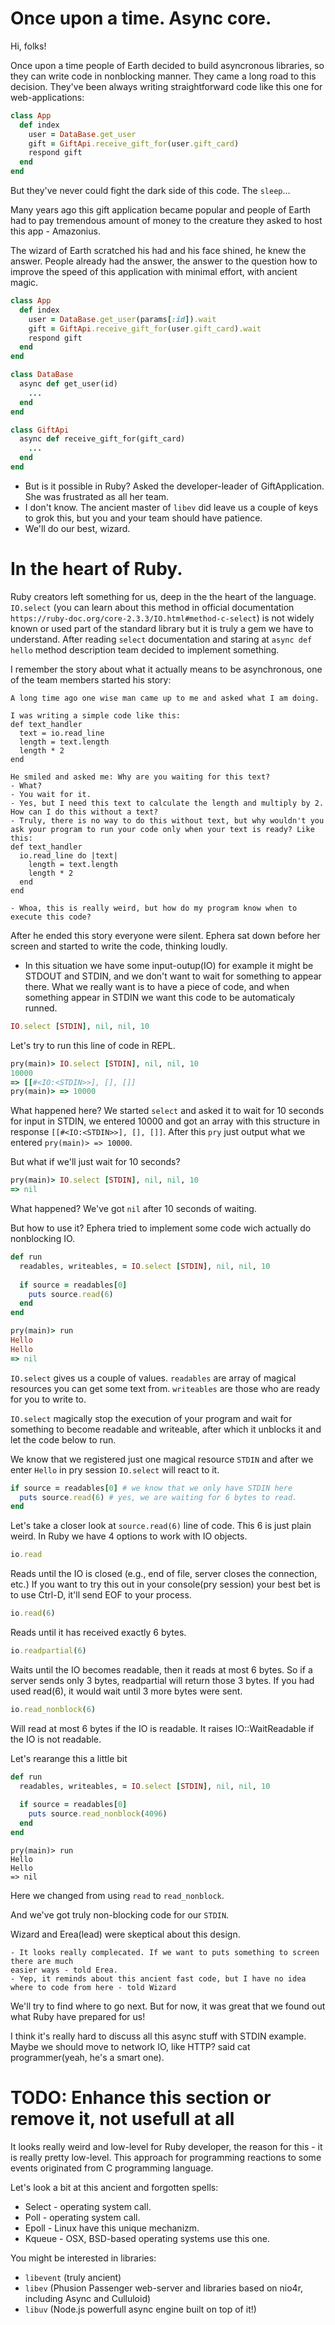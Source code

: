 # Once upon a time. Async core.

Hi, folks!

Once upon a time people of Earth decided to build asyncronous libraries, so they can write code in nonblocking manner. They came a long road to this decision. They've been always writing straightforward code like this one for web-applications:

```ruby
class App
  def index
    user = DataBase.get_user
    gift = GiftApi.receive_gift_for(user.gift_card)
    respond gift
  end
end
```
But they've never could fight the dark side of this code. The `sleep`...

Many years ago this gift application became popular and people of Earth had to pay tremendous amount of money to the creature they asked to host this app - Amazonius.

The wizard of Earth scratched his had and his face shined, he knew the answer. People already had the answer, the answer to the question how to improve the speed of this application with minimal effort, with ancient magic.

```ruby
class App
  def index
    user = DataBase.get_user(params[:id]).wait
    gift = GiftApi.receive_gift_for(user.gift_card).wait
    respond gift
  end
end

class DataBase
  async def get_user(id)
    ...
  end
end

class GiftApi
  async def receive_gift_for(gift_card)
    ...
  end
end
```

- But is it possible in Ruby? Asked the developer-leader of GiftApplication. She was frustrated as all her team.
- I don't know. The ancient master of `libev` did leave us a couple of keys to grok this, but you and your team should have patience.
- We'll do our best, wizard.


# In the heart of Ruby.


Ruby creators left something for us, deep in the the heart of the language. `IO.select` (you can learn about this method in official documentation `https://ruby-doc.org/core-2.3.3/IO.html#method-c-select`) is not widely known or used part of the standard library but it is truly a gem we have to understand. After reading `select` documentation and staring at `async def hello` method description team decided to implement something. 

I remember the story about what it actually means to be asynchronous, one of the team members started his story:

```
A long time ago one wise man came up to me and asked what I am doing.

I was writing a simple code like this:
def text_handler
  text = io.read_line
  length = text.length
  length * 2
end

He smiled and asked me: Why are you waiting for this text?
- What?
- You wait for it.
- Yes, but I need this text to calculate the length and multiply by 2. How can I do this without a text?
- Truly, there is no way to do this without text, but why wouldn't you ask your program to run your code only when your text is ready? Like this:
def text_handler
  io.read_line do |text|
    length = text.length
    length * 2
  end
end

- Whoa, this is really weird, but how do my program know when to execute this code?
```

After he ended this story everyone were silent. Ephera sat down before her screen
and started to write the code, thinking loudly.

- In this situation we have some input-outup(IO) for example it might be STDOUT and STDIN, and we don't want to wait for something to appear there. What we really want is to have a piece of code, and when something appear in STDIN we want this code to be automaticaly runned.

```ruby
IO.select [STDIN], nil, nil, 10
```

Let's try to run this line of code in REPL.

```ruby
pry(main)> IO.select [STDIN], nil, nil, 10
10000
=> [[#<IO:<STDIN>>], [], []]
pry(main)> => 10000
```

What happened here? We started `select` and asked it to wait for 10 seconds for input in STDIN, we entered 10000 and got an array with this structure in response `[[#<IO:<STDIN>>], [], []]`. After this `pry` just output what we entered `pry(main)> => 10000`.


But what if we'll just wait for 10 seconds?
```ruby
pry(main)> IO.select [STDIN], nil, nil, 10
=> nil
```
What happened? We've got `nil` after 10 seconds of waiting.

But how to use it? Ephera tried to implement some code wich actually do nonblocking IO.
```ruby
def run
  readables, writeables, = IO.select [STDIN], nil, nil, 10
  
  if source = readables[0]
    puts source.read(6)
  end
end
```

```ruby
pry(main)> run 
Hello
Hello
=> nil
```

`IO.select` gives us a couple of values. `readables` are array of magical resources you can get some text from. `writeables` are those who are ready for you to write to.

`IO.select` magically stop the execution of your program and wait for something to become readable and writeable, after which it unblocks it and let the code below to run.

We know that we registered just one magical resource `STDIN` and after we enter `Hello` in pry session `IO.select` will react to it. 
```ruby
if source = readables[0] # we know that we only have STDIN here
  puts source.read(6) # yes, we are waiting for 6 bytes to read.
end
```

Let's take a closer look at `source.read(6)` line of code. This 6 is just plain weird.
In Ruby we have 4 options to work with IO objects.

```ruby 
io.read 
```
Reads until the IO is closed (e.g., end of file, server closes the connection, etc.)
If you want to try this out in your console(pry session) your best bet is to use Ctrl-D, it'll send EOF to your process.

```ruby 
io.read(6)
```
Reads until it has received exactly 6 bytes.

```ruby 
io.readpartial(6)
```
Waits until the IO becomes readable, then it reads at most 6 bytes.
So if a server sends only 3 bytes, readpartial will return those 3 bytes.
If you had used read(6), it would wait until 3 more bytes were sent.

```ruby 
io.read_nonblock(6)
```
Will read at most 6 bytes if the IO is readable. It raises IO::WaitReadable if the IO is not readable.

Let's rearange this a little bit
```ruby
def run
  readables, writeables, = IO.select [STDIN], nil, nil, 10
  
  if source = readables[0]
    puts source.read_nonblock(4096)
  end
end
```

```
pry(main)> run 
Hello
Hello
=> nil
```

Here we changed from using `read` to `read_nonblock`.

And we've got truly non-blocking code for our `STDIN`.

Wizard and Erea(lead) were skeptical about this design. 
```
- It looks really complecated. If we want to puts something to screen there are much
easier ways - told Erea.
- Yep, it reminds about this ancient fast code, but I have no idea where to code from here - told Wizard
```

We'll try to find where to go next. But for now, it was great that we found out what Ruby have prepared for us!



I think it's really hard to discuss all this async stuff with STDIN example. Maybe we should move to network IO, like HTTP? said cat programmer(yeah, he's a smart one).



# TODO: Enhance this section or remove it, not usefull at all
It looks really weird and low-level for Ruby developer, the reason for this - it is really pretty low-level. This approach for programming reactions to some events originated from C programming language.

Let's look a bit at this ancient and forgotten spells:

- Select - operating system call.
- Poll - operating system call.
- Epoll - Linux have this unique mechanizm.
- Kqueue - OSX, BSD-based operating systems use this one.

You might be interested in libraries: 

- `libevent` (truly ancient)
- `libev` (Phusion Passenger web-server and libraries based on nio4r, including Async and Culluloid)
- `libuv` (Node.js powerfull async engine built on top of it!)
